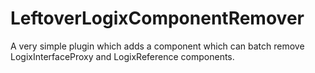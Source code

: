 # LeftoverLogixComponentRemover
A very simple plugin which adds a component which can batch remove LogixInterfaceProxy and LogixReference components.
